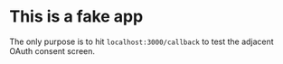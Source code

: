 # This is a fake app

The only purpose is to hit `localhost:3000/callback` to test the adjacent OAuth consent screen.